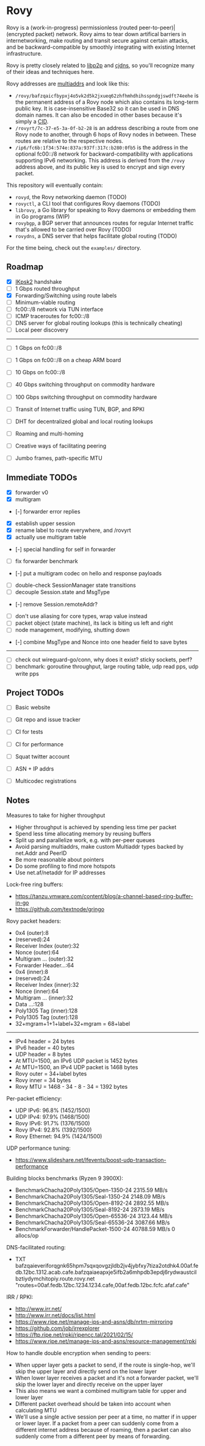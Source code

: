 # Rovy

Rovy is a (work-in-progress) permissionless (routed peer-to-peer)|(encrypted packet) network. Rovy aims to tear down artifical barriers in internetworking, make routing and transit secure against certain attacks, and be backward-compatible by smoothly integrating with existing Internet infrastructure.

Rovy is pretty closely related to [libp2p](https://libp2p.io) and [cjdns](https://github.com/cjdelisle/cjdns), so you'll recognize many of their ideas and techniques here.

Rovy addresses are [multiaddrs](https://multiformats.io) and look like this:

- `/rovy/bafzqaicfbypxj4o5vk2d5k2jxueq62zhfhmhdhihsspndgjswdft74eehe` is the permanent address of a Rovy node which also contains its long-term public key. It is case-insensitive Base32 so it can be used in DNS domain names. It can also be encoded in other bases because it's simply a [CID](https://github.com/multiformats/cid).
- `/rovyrt/7c-37-e5-3a-0f-b2-28` is an address describing a route from one Rovy node to another, through 6 hops of Rovy nodes in between. These routes are relative to the respective nodes.
- `/ip6/fc6b:1f34:574e:837a:937f:317c:b280:0fb5` is the address in the optional fc00::/8 network for backward-compatibility with applications supporting IPv6 networking. This address is derived from the `/rovy` address above, and its public key is used to encrypt and sign every packet.

This repository will eventually contain:

- `rovyd`, the Rovy networking daemon (TODO)
- `rovyctl`, a CLI tool that configures Rovy daemons (TODO)
- `librovy`, a Go library for speaking to Rovy daemons or embedding them in Go programs (WIP)
- `rovybgp`, a BGP server that announces routes for regular Internet traffic that's allowed to be carried over Rovy (TODO)
- `rovydns`, a DNS server that helps facilitate global routing (TODO)

For the time being, check out the `examples/` directory.

## Roadmap

- [x] [IKpsk2](https://noiseprotocol.org/noise.html) handshake
- [ ] 1 Gbps routed throughput
- [x] Forwarding/Switching using route labels
- [ ] Minimum-viable routing
- [ ] fc00::/8 network via TUN interface
- [ ] ICMP traceroutes for fc00::/8
- [ ] DNS server for global routing lookups (this is technically cheating)
- [ ] Local peer discovery
- ---
- [ ] 1 Gbps on fc00::/8
- [ ] 1 Gbps on fc00::/8 on a cheap ARM board
- [ ] 10 Gbps on fc00::/8
- [ ] 40 Gbps switching throughput on commodity hardware
- [ ] 100 Gbps switching throughput on commodity hardware
- [ ] Transit of Internet traffic using TUN, BGP, and RPKI
- [ ] DHT for decentralized global and local routing lookups
- [ ] Roaming and multi-homing
- [ ] Creative ways of facilitating peering
- [ ] Jumbo frames, path-specific MTU


## Immediate TODOs

- [x] forwarder v0
- [x] multigram
- [-] forwarder error replies
- [x] establish upper session
- [x] rename label to route everywhere, and /rovyrt
- [x] actually use multigram table
- [-] special handling for self in forwarder
- [ ] fix forwarder benchmark
- [-] put a multigram codec on hello and response payloads
- [ ] double-check SessionManager state transitions
- [ ] decouple Session.state and MsgType
- [-] remove Session.remoteAddr?
- [ ] don't use aliasing for core types, wrap value instead
- [ ] packet object (state machine), its lack is biting us left and right
- [ ] node management, modifying, shutting down
- [-] combine MsgType and Nonce into one header field to save bytes
- ---
- [ ] check out wireguard-go/conn, why does it exist? sticky sockets, perf?
- [ ] benchmark: goroutine throughput, large routing table, udp read pps, udp write pps

## Project TODOs

- [ ] Basic website
- [ ] Git repo and issue tracker
- [ ] CI for tests
- [ ] CI for performance
- [ ] Squat twitter account
- [ ] ASN + IP addrs
- [ ] Multicodec registrations


## Notes

Measures to take for higher throughput

- Higher throughput is achieved by spending less time per packet
- Spend less time allocating memory by reusing buffers
- Split up and parallelize work, e.g. with per-peer queues
- Avoid parsing multiaddrs, make custom Multiaddr types backed by net.Addr and PeerID
- Be more reasonable about pointers
- Do some profiling to find more hotspots
- Use net.af/netaddr for IP addresses

Lock-free ring buffers:

- https://tanzu.vmware.com/content/blog/a-channel-based-ring-buffer-in-go
- https://github.com/textnode/gringo

Rovy packet headers:

- 0x4 (outer):8
- (reserved):24
- Receiver Index (outer):32
- Nonce (outer):64
- Multigram ... (outer):32
- Forwarder Header...:64
- 0x4 (inner):8
- (reserved):24
- Receiver Index (inner):32
- Nonce (inner):64
- Multigram ... (inner):32
- Data ...:128
- Poly1305 Tag (inner):128
- Poly1305 Tag (outer):128
- 32+mgram+1+1+label+32+mgram = 68+label
- ---
- IPv4 header = 24 bytes
- IPv6 header = 40 bytes
- UDP header = 8 bytes
- At MTU=1500, an IPv6 UDP packet is 1452 bytes
- At MTU=1500, an IPv4 UDP packet is 1468 bytes
- Rovy outer = 34+label bytes
- Rovy inner = 34 bytes
- Rovy MTU = 1468 - 34 - 8 - 34 = 1392 bytes

Per-packet efficiency:

- UDP IPv6: 96.8% (1452/1500)
- UDP IPv4: 97.9% (1468/1500)
- Rovy IPv6: 91.7% (1376/1500)
- Rovy IPv4: 92.8% (1392/1500)
- Rovy Ethernet: 94.9% (1424/1500)

UDP performance tuning:

- https://www.slideshare.net/lfevents/boost-udp-transaction-performance

Building blocks benchmarks (Ryzen 9 3900X):

- BenchmarkChacha20Poly1305/Open-1350-24  2315.59 MB/s
- BenchmarkChacha20Poly1305/Seal-1350-24  2148.09 MB/s
- BenchmarkChacha20Poly1305/Open-8192-24  2892.55 MB/s
- BenchmarkChacha20Poly1305/Seal-8192-24  2873.19 MB/s
- BenchmarkChacha20Poly1305/Open-65536-24 3123.44 MB/s
- BenchmarkChacha20Poly1305/Seal-65536-24 3087.66 MB/s
- BenchmarkForwarder/HandlePacket-1500-24 40788.59 MB/s 0 allocs/op

DNS-facilitated routing:

- TXT bafzqaieveriforqgnk65hpm7sqxqovgzjldb2jv4jybfxy7tiza2otdhk4.00af.fedb.12bc.1312.acab.cafe.bafzqaiaeapxje5ifb2a6mhpdb3epdj6rydwaustcilbztiydymchitopiy.route.rovy.net "routes=00af.fedb.12bc.1234.1234.cafe,00af.fedb.12bc.fcfc.afaf.cafe"

IRR / RPKI:

- http://www.irr.net/
- http://www.irr.net/docs/list.html
- https://www.ripe.net/manage-ips-and-asns/db/nrtm-mirroring
- https://github.com/job/irrexplorer
- https://ftp.ripe.net/rpki/ripencc.tal/2021/02/15/
- https://www.ripe.net/manage-ips-and-asns/resource-management/rpki

How to handle double encryption when sending to peers:

- When upper layer gets a packet to send, if the route is single-hop, we'll skip the upper layer and directly send on the lower layer
- When lower layer receives a packet and it's not a forwarder packet, we'll skip the lower layer and directly receive on the upper layer
- This also means we want a combined multigram table for upper and lower layer
- Different packet overhead should be taken into account when calculating MTU
- We'll use a single active session per peer at a time, no matter if in upper or lower layer. If a packet from a peer can suddenly come from a different internet address because of roaming, then a packet can also suddenly come from a different peer by means of forwarding.
